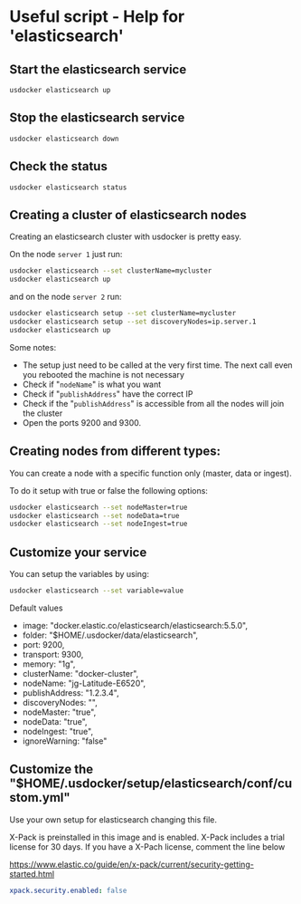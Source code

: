 # Useful script - Help for 'elasticsearch'

## Start the elasticsearch service

```
usdocker elasticsearch up
```

## Stop the elasticsearch service

```
usdocker elasticsearch down
```

## Check the status

```
usdocker elasticsearch status
```

## Creating a cluster of elasticsearch nodes

Creating an elasticsearch cluster with usdocker is pretty easy.

On the node `server 1` just run:

```bash
usdocker elasticsearch --set clusterName=mycluster
usdocker elasticsearch up
```

and on the node `server 2` run:

```bash
usdocker elasticsearch setup --set clusterName=mycluster
usdocker elasticsearch setup --set discoveryNodes=ip.server.1
usdocker elasticsearch up
```

Some notes:

- The setup just need to be called at the very first time. The next call even you rebooted the machine is not necessary
- Check if "`nodeName`" is what you want
- Check if "`publishAddress`" have the correct IP
- Check if the "`publishAddress`" is accessible from all the nodes will join the cluster
- Open the ports 9200 and 9300.

## Creating nodes from different types:

You can create a node with a specific function only (master, data or ingest).

To do it setup with true or false the following options:

```bash
usdocker elasticsearch --set nodeMaster=true
usdocker elasticsearch --set nodeData=true
usdocker elasticsearch --set nodeIngest=true
```

## Customize your service

You can setup the variables by using:

```bash
usdocker elasticsearch --set variable=value
```

Default values
 - image: "docker.elastic.co/elasticsearch/elasticsearch:5.5.0",
 - folder: "$HOME/.usdocker/data/elasticsearch",
 - port: 9200,
 - transport: 9300,
 - memory: "1g",
 - clusterName: "docker-cluster",
 - nodeName: "jg-Latitude-E6520",
 - publishAddress: "1.2.3.4",
 - discoveryNodes: "",
 - nodeMaster: "true",
 - nodeData: "true",
 - nodeIngest: "true",
 - ignoreWarning: "false"



## Customize the "$HOME/.usdocker/setup/elasticsearch/conf/custom.yml"

Use your own setup for elasticsearch changing this file. 

X-Pack is preinstalled in this image and is enabled.
X-Pack includes a trial license for 30 days.
If you have a X-Pach license, comment the line below

https://www.elastic.co/guide/en/x-pack/current/security-getting-started.html

```yaml
xpack.security.enabled: false
```


